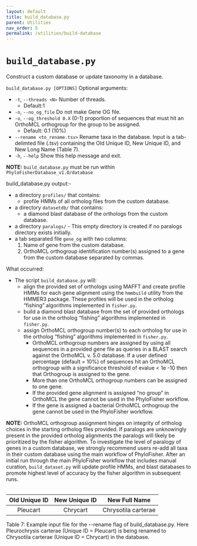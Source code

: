 ```yaml
---
layout: default
title: build_database.py
parent: Utilities
nav_order: 5
permalink: /utilities/build-database
---
```


# `build_database.py`

Construct a custom database or update taxonomy in a database.

`build_database.py [OPTIONS]`
Optional arguments:
- `-t`, `--threads <N>` Number of threads.
  - Default:1
- `-n`, `--no_og_file` Do not make Gene OG file.
- `-o`, `--og_threshold 0.X` (0-1) proportion of sequences that must hit an OrthoMCL orthogroup for the group to be assigned.
  - Default: 0.1 (10%)
- `--rename <to_rename.tsv>` Rename taxa in the database. Input is a tab-delimted file (.tsv) containing the Old Unique ID, New Unique ID, and New Long Name (Table 7).
- `-h`, `--help` Show this help message and exit.

**NOTE:** `build_database.py` must be run within `PhyloFisherDatabase_v1.0/database`

build_database.py output:-
- a directory `profiles/` that contains:
  - profile HMMs of all ortholog files from the custom database.
- a directory `datasetdb/` that contains:
  - a diamond blast database of the orthologs from the custom database.
- a directory `paralogs/` - This empty directory is created if no paralogs directory exists initially.
- a tab separated file `gene_og` with two columns:
  1. Name of gene from the custom database.
  2. OrthoMCL orthogroup identification number(s) assigned to a gene from the custom database separated by commas.

What occurred:
- The script `build_database.py` will:
  - align the provided set of orthologs using MAFFT and create profile HMMs for each gene alignment using the `hmmbuild` utility from the HMMER3 package. These profiles will be used in the ortholog “fishing” algorithms implemented in `fisher.py`.
  - build a diamond blast database from the set of provided orthologs for use in the ortholog “fishing” algorithms implemented in `fisher.py`.
  - assign OrthoMCL orthogroup number(s) to each ortholog for use in the ortholog “fishing” algorithms implemented in `fisher.py`.
    - OrthoMCL orthogroup numbers are assigned by using all sequences in a provided gene file as queries in a BLAST search against the OrthoMCL v. 5.0 database. If a user defined percentage (default = 10%) of sequences hit an OrthoMCL orthogroup with a significance threshold of evalue < 1e -10 then that Orthogroup is assigned to the gene.
    - More than one OrthoMCL orthogroup numbers can be assigned to one gene.
    - If the provided gene alignment is assigned “no group” in OrthoMCL the gene cannot be used in the PhyloFisher workflow.
    - If the gene is assigned a bacterial OrthoMCL orthogroup the gene cannot be used in the PhyloFisher workflow.

**NOTE:** OrthoMCL orthogroup assignment hinges on integrity of ortholog choices in the starting ortholog files provided. If paralogs are unknowingly present in the provided ortholog alignments the paralogs will likely be prioritized by the fisher algorithm. To investigate the level of paralogy of genes in a custom database, we strongly recommend users re-add all taxa in their custom database using the main workflow of PhyloFisher. After an initial run through the main PhyloFisher workflow that includes manual curation, `build_dataset.py` will update profile HMMs, and blast databases to promote highest level of accuracy by the fisher algorithm in subsequent runs.
<br/><br/>

| Old Unique ID | New Unique ID |    New Full Name    |
| :-----------: | :-----------: | :-----------------: |
|   Pleucart    |   Chrycart    | Chrysotila carterae |

Table 7: Example input file for the --rename flag of build_database.py. Here Pleurochrysis carterae (Unique
ID = Pleucart) is being renamed to Chrysotila carterae (Unique ID = Chrycart) in the database.
